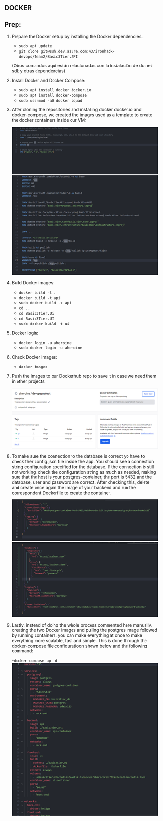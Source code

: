 ## DOCKER

## Prep: 

1. Prepare the Docker setup by installing the Docker dependencies.
    - `sudo apt update`
    - `git clone git@ssh.dev.azure.com:v3/ironhack-devops/Team2/Basic3Tier.API`

   (Otros comandos aquí están relacionados con la instalación de dotnet sdk y otras dependencias)

2. Install Docker and Docker Compose:
    - `sudo apt install docker docker.io`
    - `sudo apt install docker-compose`
    - `sudo usermod -aG docker squad`

3. After cloning the repositories and installing docker docker.io and docker-compose, we created the images used as a template to create the docker containers inside our VM:

   ![Alternate_Text](./images/Captura%20de%20pantalla%202023-12-15%20111648.png)
   ![Alternate_Text](./images/Captura%20de%20pantalla%202023-12-15%20111724.png)

4. Build Docker images:
    - `docker build -t .`
    - `docker build -t api`
    - `sudo docker build -t api`
    - `cd ..`
    - `cd Basic3Tier.Ui`
    - `cd Basic3Tier.UI`
    - `sudo docker build -t ui`

5. Docker login:
    - `docker login -u aheroine`
    - `sudo docker login -u aheroine`

6. Check Docker images:
    - `docker images`
7. Push the images to our Dockerhub repo to save it in case we need them in other projects

   ![Alternate_Text](./images/99029aa4-a4e7-4e39-878f-9c073966fbad.png)

8. To make sure the connection to the database is correct yo have to check ther config.json file inside the app. You should see a connection string configuration specified for the database. If the connection is still not working, check the configuration string as much as needed, making sure that the host is your postgres-container, the port is 5432 and the database, user and password are correct. After checking this, delete and create once again the image of your backend and run the correspondent Dockerfile to create the container.

   ![Alternate_Text](./images/Captura%20de%20pantalla%202023-12-15%20111805.png)
   ![Alternate_Text](./images/Captura%20de%20pantalla%202023-12-15%20111834.png)

9. Lastly, instead of doing the whole process commented here manually, creating the two Docker images and pulling the postgres image followed by running containers. you can make everything at once to make everything more scalable, fast and simple. This is done through the docker-compose file configuratioon shown below and the following command:

    -`docker-compose up -d`
   ![Alternate_Text](./images/Captura%20de%20pantalla%202023-12-15%20111927.png)
